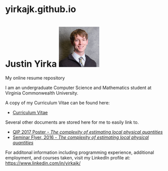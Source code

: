 # yirkajk.github.io
# Justin Yirka <img src="./Headshot1.jpg" width="128">
My online resume repository

I am an undergraduate Computer Science and Mathematics student at Virginia Commonwealth University.

A copy of my Curriculum Vitae can be found here:
  * [Curriculum Vitae](./CV_JYirka.pdf)

Several other documents are stored here for me to easily link to.
  * [QIP 2017 Poster - <i>The complexity of estimating local physical quantities</i>](./QIP_Poster_2017_v6_final.pdf)
  * [Seminar Flyer, 2016 - <i>The complexity of estimating local physical quantities</i>](./csseminar-3-25-16-flyer.pdf)

For additonal information including programming experience, additional employment, and courses taken, visit my LinkedIn profile at: https://www.linkedin.com/in/yirkajk/
